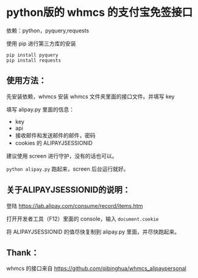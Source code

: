 # python版的 whmcs 的支付宝免签接口

依赖：python，pyquery,requests

使用 pip 进行第三方库的安装
```shell
pip install pyquery
pip install requests
```

## 使用方法：
先安装依赖，whmcs 安装 whmcs 文件夹里面的接口文件。并填写 key

填写 alipay.py 里面的信息：

- key
- api
- 接收邮件和发送邮件的邮件，密码
- cookies 的 ALIPAYJSESSIONID

建议使用 screen 进行守护，没有的话也可以。

`python alipay.py` 跑起来，screen 后台运行就好。

## 关于ALIPAYJSESSIONID的说明：

登陆 https://lab.alipay.com/consume/record/items.htm

打开开发者工具（F12）里面的 console，输入 `document.cookie`

将 ALIPAYJSESSIONID 的值尽快复制到 alipay.py 里面，并尽快跑起来。
	
## Thank：
whmcs 的接口来自 https://github.com/qibinghua/whmcs_alipaypersonal
